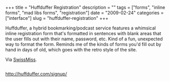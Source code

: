 +++
title = "Huffduffer Registration"
description = ""
tags = ["forms", "inline forms", "mad libs forms", "registration"]
date = "2009-02-24"
categories = ["interface"]
slug = "huffduffer-registration"
+++


<p>Huffduffer, a hybrid bookmarking/podcast service features a whimsical inline registration form that's formatted in sentences with blank areas that the user fills out with their name, password, etc. Kind of a fun, unexpected way to format the form. Reminds me of the kinds of forms you'd fill out by hand in days of old, which goes with the retro style of the site.</p>
<p>Via <a href="http://www.swiss-miss.com/2009/02/surprising-ui-huffduffer-sign-up-screen.html">SwissMiss</a>.</p>
<div id="screens-full" class="clear"><div class="fullimg clear"><a href="//media.konigi.com/interface/huffduffer-registration-1.png" class="group" rel="group" title="1. "><img src="//media.konigi.com/interface/huffduffer-registration-1.png" alt="" class="img-responsive"></a></div></div>        
<p><a href="http://huffduffer.com/signup/">http://huffduffer.com/signup/</a></p>

